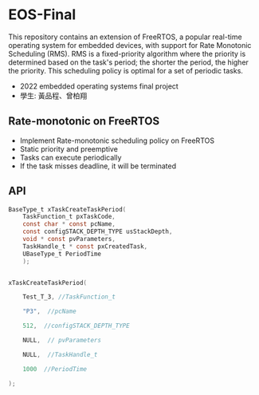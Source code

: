 # EOS-Final 
This repository contains an extension of FreeRTOS, a popular real-time operating system for embedded devices, with support for Rate Monotonic Scheduling (RMS). RMS is a fixed-priority algorithm where the priority is determined based on the task's period; the shorter the period, the higher the priority. This scheduling policy is optimal for a set of periodic tasks.
- 2022 embedded operating systems final project
- 學生: 黃品程、曾柏翔
## Rate-monotonic on FreeRTOS​
- Implement Rate-monotonic scheduling policy on FreeRTOS
- Static priority and preemptive
- Tasks can execute periodically
- If the task misses deadline, it will be terminated
## API

```c
BaseType_t xTaskCreateTaskPeriod(	
    TaskFunction_t pxTaskCode,
	const char * const pcName,		
	const configSTACK_DEPTH_TYPE usStackDepth,
	void * const pvParameters,
	TaskHandle_t * const pxCreatedTask, 
	UBaseType_t PeriodTime
    );


xTaskCreateTaskPeriod(​

    Test_T_3, //TaskFunction_t​

    "P3",  //pcName​

    512,  //configSTACK_DEPTH_TYPE​

    NULL,  // pvParameters​

    NULL,  //TaskHandle_t​

    1000  //PeriodTime​

);
```
